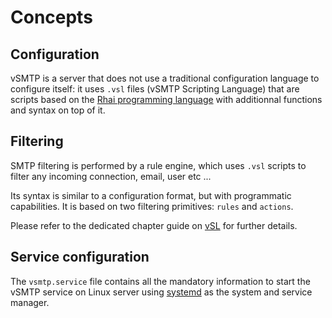 # Concepts

## Configuration

vSMTP is a server that does not use a traditional configuration language to configure itself: it uses `.vsl` files (vSMTP Scripting Language) that are scripts based on the [Rhai programming language](https://rhai.rs/) with additionnal functions and syntax on top of it.

## Filtering

SMTP filtering is performed by a rule engine, which uses `.vsl` scripts to filter any incoming connection, email, user etc ...

Its syntax is similar to a configuration format, but with programmatic capabilities. It is based on two filtering primitives: `rules` and `actions`.

Please refer to the dedicated chapter guide on [vSL](../reference/vSL/vsl.md) for further details.

## Service configuration

The `vsmtp.service` file contains all the mandatory information to start the vSMTP service on Linux server using [systemd] as the system and service manager.

[systemd]: https://freedesktop.org/wiki/Software/systemd/